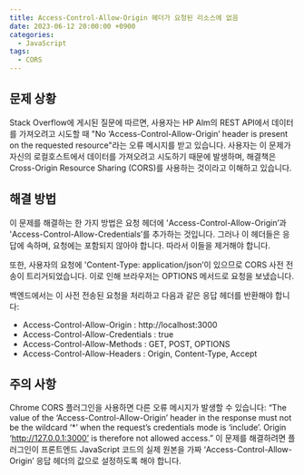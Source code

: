 ```yaml
---
title: Access-Control-Allow-Origin 헤더가 요청된 리소스에 없음
date: 2023-06-12 20:00:00 +0900
categories:
  - JavaScript
tags:
  - CORS
---
```


## 문제 상황

Stack Overflow에 게시된 질문에 따르면, 사용자는 HP Alm의 REST API에서 데이터를 가져오려고 시도할 때 "No ‘Access-Control-Allow-Origin’ header is present on the requested resource"라는 오류 메시지를 받고 있습니다. 사용자는 이 문제가 자신의 로컬호스트에서 데이터를 가져오려고 시도하기 때문에 발생하며, 해결책은 Cross-Origin Resource Sharing (CORS)를 사용하는 것이라고 이해하고 있습니다.

## 해결 방법

이 문제를 해결하는 한 가지 방법은 요청 헤더에 'Access-Control-Allow-Origin’과 'Access-Control-Allow-Credentials’를 추가하는 것입니다. 그러나 이 헤더들은 응답에 속하며, 요청에는 포함되지 않아야 합니다. 따라서 이들을 제거해야 합니다.

또한, 사용자의 요청에 'Content-Type: application/json’이 있으므로 CORS 사전 전송이 트리거되었습니다. 이로 인해 브라우저는 OPTIONS 메서드로 요청을 보냈습니다.

백엔드에서는 이 사전 전송된 요청을 처리하고 다음과 같은 응답 헤더를 반환해야 합니다:

- Access-Control-Allow-Origin : http://localhost:3000
- Access-Control-Allow-Credentials : true
- Access-Control-Allow-Methods : GET, POST, OPTIONS
- Access-Control-Allow-Headers : Origin, Content-Type, Accept

## 주의 사항

Chrome CORS 플러그인을 사용하면 다른 오류 메시지가 발생할 수 있습니다: “The value of the ‘Access-Control-Allow-Origin’ header in the response must not be the wildcard ‘*’ when the request’s credentials mode is ‘include’. Origin ‘http://127.0.0.1:3000’ is therefore not allowed access.” 이 문제를 해결하려면 플러그인이 프론트엔드 JavaScript 코드의 실제 원본을 가짜 ‘Access-Control-Allow-Origin’ 응답 헤더의 값으로 설정하도록 해야 합니다.